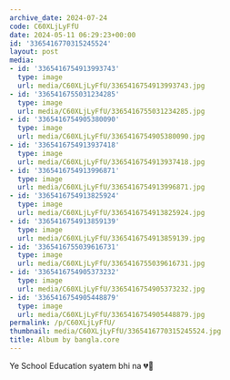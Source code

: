 ```yaml
---
archive_date: 2024-07-24
code: C60XLjLyFfU
date: 2024-05-11 06:29:23+00:00
id: '3365416770315245524'
layout: post
media:
- id: '3365416754913993743'
  type: image
  url: media/C60XLjLyFfU/3365416754913993743.jpg
- id: '3365416755031234285'
  type: image
  url: media/C60XLjLyFfU/3365416755031234285.jpg
- id: '3365416754905380090'
  type: image
  url: media/C60XLjLyFfU/3365416754905380090.jpg
- id: '3365416754913937418'
  type: image
  url: media/C60XLjLyFfU/3365416754913937418.jpg
- id: '3365416754913996871'
  type: image
  url: media/C60XLjLyFfU/3365416754913996871.jpg
- id: '3365416754913825924'
  type: image
  url: media/C60XLjLyFfU/3365416754913825924.jpg
- id: '3365416754913859139'
  type: image
  url: media/C60XLjLyFfU/3365416754913859139.jpg
- id: '3365416755039616731'
  type: image
  url: media/C60XLjLyFfU/3365416755039616731.jpg
- id: '3365416754905373232'
  type: image
  url: media/C60XLjLyFfU/3365416754905373232.jpg
- id: '3365416754905448879'
  type: image
  url: media/C60XLjLyFfU/3365416754905448879.jpg
permalink: /p/C60XLjLyFfU/
thumbnail: media/C60XLjLyFfU/3365416770315245524.jpg
title: Album by bangla.core
---
```


Ye School Education syatem bhi na 💔🙁